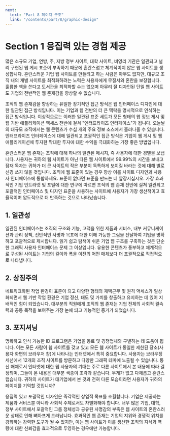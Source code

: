 ```yaml
---
next:
  text: "Part 8 페이지 구조"
  link: "/contents/part/8/graphic-design"
---
```


# Section 1 응집력 있는 경험 제공

많은 소규모 기업, 연방, 주, 지방 정부 사이트, 대학 사이트, 비영리 기관은 일관되고 널리 구현된 웹 게시 표준이 부족하기 때문에 혼란스럽고 체계적이지 않은 웹 사이트를 생성합니다. 혼란스러운 기업 웹 사이트를 만들려고 하는 사람은 아무도 없지만, 대규모 조직 내의 개별 사이트를 최적화하려는 노력은 사용자에게 무질서와 혼란을 보장합니다. 훌륭한 책을 쓴다고 도서관을 최적화할 수는 없으며 아무리 잘 디자인된 단일 웹 사이트도 기업의 전반적인 웹 존재감을 향상할 수 없습니다.

조직의 웹 존재감을 향상하는 유일한 장기적인 접근 방식은 웹 인터페이스 디자인에 대한 일관된 접근 방식입니다. 이는 기업과 웹 전반의 더 큰 맥락을 명시적으로 인식하는 접근 방식입니다. 이상적으로는 이러한 일관된 표준 세트가 모든 형태의 웹 정보 게시 및 웹 기반 애플리케이션 액세스 전반에 걸쳐 "엔터프라이즈 인터페이스"가 됩니다. 오늘날의 대규모 조직에서는 웹 콘텐츠가 수십 개의 주요 정보 소스에서 흘러나올 수 있습니다. 엔터프라이즈 인터페이스에 대해 일관되고 포괄적인 접근 방식은 기업이 웹 게시 및 웹 애플리케이션에 투자한 막대한 투자에 대한 수익을 극대화하는 가장 좋은 방법입니다.

혼란스러운 웹 존재는 조직에 대해 하나의 일관된 메시지, 즉 사용자에 대한 경멸을 보냅니다. 사용자는 귀하의 웹 사이트가 아닌 다른 웹 사이트에서 99.99%의 시간을 보내고 잠재 독자는 귀하가 더 큰 사이트의 작은 부분이 독특하게 보이길 바라는 것에 대해 별로 신경 쓰지 않을 것입니다. 조직에 웹 표준이 있는 경우 항상 이를 사이트 디자인과 사용자 인터페이스에 통합하세요. 표준이 없다면 표준을 만드는 데 앞장서십시오. 가장 효과적인 기업 인트라넷 및 포털에 대한 연구에 따르면 조직의 웹 존재 전반에 걸쳐 일관되고 포괄적인 인터페이스 및 디자인 표준을 사용하는 사이트에 사용자가 가장 생산적이고 효율적이며 압도적으로 더 만족하는 것으로 나타났습니다.

## 1. 일관성

일관된 인터페이스는 조직의 구조와 기능, 고객을 위한 제품과 서비스, 내부 커뮤니케이션과 관리 정책, 전반적인 사명과 목표에 대한 이해 가능한 그림을 전달하여 기업을 명확하고 포괄적으로 제시합니다. 읽기 쉽고 탐색이 쉬운 기업 웹 구조를 구축하는 것은 단순한 그래픽 사용자 인터페이스 문제 그 이상입니다. 유용한 콘텐츠가 풍부하고 체계적으로 구성된 사이트는 기업의 깊이와 폭을 이전의 어떤 매체보다 더 포괄적으로 직접적으로 나타냅니다.

## 2. 상징주의

네트워크화된 작업 환경이 표준이 되고 다양한 형태의 재택근무 및 원격 액세스가 일상화되면서 웹 기반 작업 환경은 기업 정신, 태도 및 가치를 창출하고 유지하는 데 있어 지배적인 힘이 되었습니다. 대부분의 직원에게 조직의 웹 존재는 기업 전체의 사회적 결속력과 공통 목적을 보여주는 가장 눈에 띄고 기능적인 증거가 되었습니다.

## 3. 포지셔닝

명확하고 인식 가능한 ID 프로그램은 기업을 동료 및 경쟁업체와 구별하는 데 도움이 됩니다. 이는 모든 사람이 웹 사이트를 갖고 있고 모든 웹 사이트가 동일한 제한된 장소(사용자 화면의 브라우저 창)에 나타나는 인터넷에서 특히 중요합니다. 사용자는 브라우징 세션에서 12개의 조직 사이트를 방문하고 다양한 그래픽 테마에 노출될 수 있습니다. 통신 매체로서 인터넷에 대한 웹 사용자의 기대는 주로 다른 사이트에서 본 내용에 따라 결정되며, 그들이 본 내용은 대부분 색종이 조각과 같습니다. 무게가 없고 다채롭고 혼란스럽습니다. 귀하의 사이트가 대기업에서 본 것과 전혀 다른 모습이라면 사용자가 귀하의 페이지를 기억할 것입니까?

응집력 있고 포괄적인 디자인은 즉각적인 상업적 목표를 초월합니다. 기업은 제공하는 제품과 서비스뿐 아니라 사회적 주체로서도 차별화해야 합니다. 너무 많은 기업, 대학, 정부 사이트에서 포괄적인 그룹 정체성과 공유된 사명감의 부족은 웹 사이트의 혼란스러운 상태로 인해 뼈아프게 드러납니다. 효과적인 웹 존재는 기업의 지위와 경쟁적 위치를 강화하는 강력한 도구가 될 수 있지만, 이는 웹 사이트가 이를 생산한 조직의 지식과 역량에 대한 신뢰감을 효과적으로 투영하는 경우에만 가능합니다.
